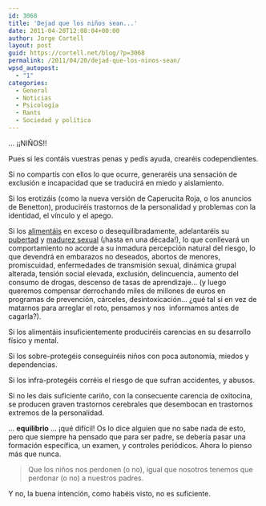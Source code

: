 ```yaml
---
id: 3068
title: 'Dejad que los niños sean...'
date: 2011-04-20T12:08:04+00:00
author: Jorge Cortell
layout: post
guid: https://cortell.net/blog/?p=3068
permalink: /2011/04/20/dejad-que-los-ninos-sean/
wpsd_autopost:
  - "1"
categories:
  - General
  - Noticias
  - Psicología
  - Rants
  - Sociedad y polí­tica
---
```

... ¡¡NIÑOS!!

Pues si les contáis vuestras penas y pedís ayuda, crearéis codependientes.

Si no compartís con ellos lo que ocurre, generaréis una sensación de exclusión e incapacidad que se traducirá en miedo y aislamiento.

Si los erotizáis (como la nueva versión de Caperucita Roja, o los anuncios de Benetton), produciréis trastornos de la personalidad y problemas con la identidad, el vínculo y el apego.

Si los [alimentáis](https://www.drmcdougall.com/newsletter/nov_dec97.html) en exceso o desequilibradamente, adelantaréis su [pubertad](https://en.wikipedia.org/wiki/Puberty) y [madurez sexual](https://www.monclovanet.com.mx/index.php?option=com_content&view=article&id=2471:se-adelantan-jovenes-una-decada-a-actividad-sexual&catid=43:local&Itemid=27) (¡hasta en una década!), lo que conllevará un comportamiento no acorde a su inmadura percepción natural del riesgo, lo que devendrá en embarazos no deseados, abortos de menores, promiscuidad, enfermedades de transmisión sexual, dinámica grupal alterada, tensión social elevada, exclusión, delincuencia, aumento del consumo de drogas, descenso de tasas de aprendizaje... (y luego queremos compensar derrochando miles de millones de euros en programas de prevención, cárceles, desintoxicación... ¿qué tal si en vez de matarnos para arreglar el roto, pensamos y nos  informamos antes de cagarla?).

Si los alimentáis insuficientemente produciréis carencias en su desarrollo físico y mental.

Si los sobre-protegéis conseguiréis niños con poca autonomía, miedos y dependencias.

Si los infra-protegéis corréis el riesgo de que sufran accidentes, y abusos.

Si no les dais suficiente cariño, con la consecuente carencia de oxitocina, se producen graven trastornos cerebrales que desembocan en trastornos extremos de la personalidad.

... **equilibrio** ... ¡qué difícil! Os lo dice alguien que no sabe nada de esto, pero que siempre ha pensado que para ser padre, se debería pasar una formación específica, un examen, y controles periódicos. Ahora lo pienso más que nunca.

> Que los niños nos perdonen (o no), igual que nosotros tenemos que perdonar (o no) a nuestros padres.

Y no, la buena intención, como habéis visto, no es suficiente.